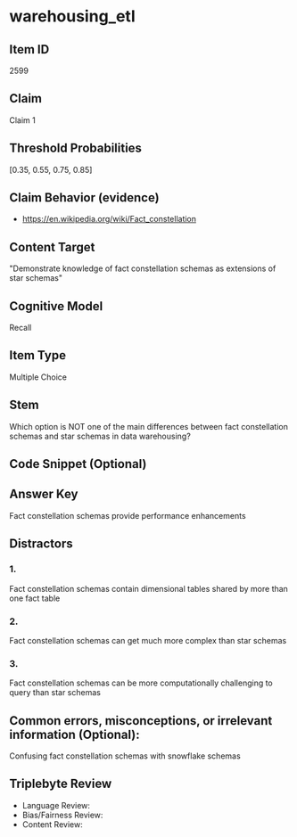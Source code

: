 # warehousing_etl

## Item ID
2599

## Claim
Claim 1

## Threshold Probabilities
[0.35, 0.55, 0.75, 0.85]

## Claim Behavior (evidence)
- https://en.wikipedia.org/wiki/Fact_constellation

## Content Target
"Demonstrate knowledge of fact constellation schemas as extensions of star schemas"

## Cognitive Model
Recall

## Item Type
Multiple Choice

## Stem
Which option is NOT one of the main differences between fact constellation schemas and star schemas in data warehousing?

## Code Snippet (Optional)

## Answer Key
Fact constellation schemas provide performance enhancements

## Distractors
### 1.
Fact constellation schemas contain dimensional tables shared by more than one fact table

### 2.
Fact constellation schemas can get much more complex than star schemas

### 3.
Fact constellation schemas can be more computationally challenging to query than star schemas

## Common errors, misconceptions, or irrelevant information (Optional):
Confusing fact constellation schemas with snowflake schemas

## Triplebyte Review
- Language Review:
- Bias/Fairness Review:
- Content Review:
